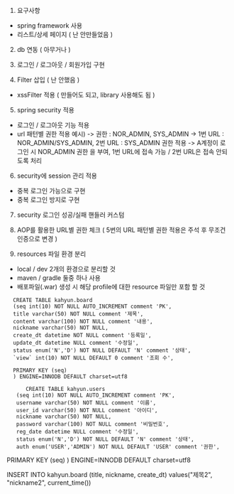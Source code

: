 1. 요구사항
- spring framework 사용
- 리스트/상세 페이지 ( 난 안만들었음 )

2. db 연동 ( 아무거나 )

3. 로그인 / 로그아웃 / 회원가입 구현

4. Filter 삽입 ( 난 안했음 )
- xssFilter 적용 ( 만들어도 되고, library 사용해도 됨 )

5. spring security 적용
- 로그인 / 로그아웃 기능 적용
- url 패턴별 권한 적용 예시) -> 권한 : NOR_ADMIN, SYS_ADMIN -> 1번 URL : NOR_ADMIN/SYS_ADMIN, 2번 URL : SYS_ADMIN 권한 적용 -> A계정이 로그인 시 NOR_ADMIN 권한 을 부여, 1번 URL에 접속 가능 / 2번 URL은 접속 안되도록 처리

6. security에 session 관리 적용
- 중복 로그인 가능으로 구현
- 중복 로그인 방지로 구현

7. security 로그인 성공/실패 핸들러 커스텀

8. AOP를 활용한 URL별 권한 체크 ( 5번의 URL 패턴별 권한 적용은 주석 후 무조건 인증으로 변경 )

9. resources 파일 환경 분리
- local / dev 2개의 환경으로 분리할 것
- maven / gradle 둘중 하나 사용
- 배포파일(.war) 생성 시 해당 profile에 대한 resource 파일만 포함 할 것
   
   
   
   
   
 ```  
   CREATE TABLE kahyun.board
   (seq int(10) NOT NULL AUTO_INCREMENT comment 'PK',
   title varchar(50) NOT NULL comment '제목',
   content varchar(100) NOT NULL comment '내용',
   nickname varchar(50) NOT NULL,
   create_dt datetime NOT NULL comment '등록일',
   update_dt datetime NULL comment '수정일',
   status enum('N','D') NOT NULL DEFAULT 'N' comment '상태',
   `view` int(10) NOT NULL DEFAULT 0 comment '조회 수',
  
   PRIMARY KEY (seq)
   ) ENGINE=INNODB DEFAULT charset=utf8
```

```
      CREATE TABLE kahyun.users
   (seq int(10) NOT NULL AUTO_INCREMENT comment 'PK',
   username varchar(50) NOT NULL comment '이름',
   user_id varchar(50) NOT NULL comment '아이디',
   nickname varchar(50) NOT NULL,
   password varchar(100) NOT NULL comment '비밀번호',
   reg_date datetime NULL comment '수정일',
   status enum('N','D') NOT NULL DEFAULT 'N' comment '상태',
   auth enum('USER','ADMIN') NOT NULL DEFAULT 'USER' comment '권한',
```
  
   PRIMARY KEY (seq)
   ) ENGINE=INNODB DEFAULT charset=utf8
   
   
   INSERT INTO kahyun.board 
   (title, nickname, create_dt)
   values("제목2", "nickname2", current_time())

